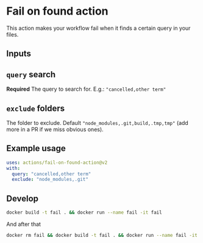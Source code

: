 # Fail on found action

This action makes your workflow fail when it finds a certain query in your files.

## Inputs

## `query` search

**Required** The query to search for. E.g.: `"cancelled,other term"`

## `exclude` folders

The folder to exclude. Default `"node_modules,.git,build,.tmp,tmp"` (add more in a PR if we miss obvious ones).

## Example usage

```yml
uses: actions/fail-on-found-action@v2
with:
  query: "cancelled,other term"
  exclude: "node_modules,.git"
```

## Develop

```bash
docker build -t fail . && docker run --name fail -it fail
```

And after that

```bash
docker rm fail && docker build -t fail . && docker run --name fail -it fail
```

